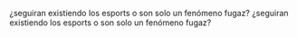 
¿seguiran existiendo los esports o son solo un fenómeno fugaz?
¿seguiran existiendo los esports o son solo un fenómeno fugaz?
